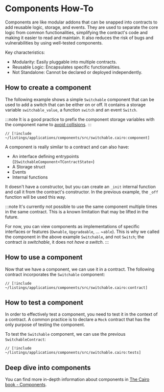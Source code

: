 # Components How-To

Components are like modular addons that can be snapped into contracts to add reusable logic, storage, and events.
They are used to separate the core logic from common functionalities, simplifying the contract's code and making it easier to read and maintain.
It also reduces the risk of bugs and vulnerabilities by using well-tested components.

Key characteristics:

- Modularity: Easily pluggable into multiple contracts.
- Reusable Logic: Encapsulates specific functionalities.
- Not Standalone: Cannot be declared or deployed independently.

## How to create a component

The following example shows a simple `Switchable` component that can be used to add a switch that can be either on or off.
It contains a storage variable `switchable_value`, a function `switch` and an event `Switch`.

:::note
It is a good practice to prefix the component storage variables with the component name to [avoid collisions](/components/collisions).
:::

```cairo
// [!include ~/listings/applications/components/src/switchable.cairo:component]
```

A component is really similar to a contract and can also have:

- An interface defining entrypoints (`ISwitchableComponent<TContractState>`)
- A Storage struct
- Events
- Internal functions

It doesn't have a constructor, but you can create an `_init` internal function and call it from the contract's constructor. In the previous example, the `_off` function will be used this way.

:::note
It's currently not possible to use the same component multiple times in the same contract.
This is a known limitation that may be lifted in the future.

For now, you can view components as implementations of specific interfaces or features (`Ownable`, `Upgradeable`, ... ~`able`).
This is why we called the component in the above example `Switchable`, and not `Switch`; the contract _is switchable_, it does not _have a switch_.
:::

## How to use a component

Now that we have a component, we can use it in a contract.
The following contract incorporates the `Switchable` component:

```cairo
// [!include ~/listings/applications/components/src/switchable.cairo:contract]
```

## How to test a component

In order to effectively test a component, you need to test it in the context of a contract.
A common practice is to declare a `Mock` contract that has the only purpose of testing the component.

To test the `Switchable` component, we can use the previous `SwitchableContract`:

```cairo
// [!include ~/listings/applications/components/src/switchable.cairo:tests]
```

## Deep dive into components

You can find more in-depth information about components in [The Cairo book - Components](https://book.cairo-lang.org/ch16-02-00-composability-and-components.html).
